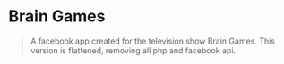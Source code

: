 # Brain Games

> A facebook app created for the television show Brain Games. This version is flattened, removing all php and facebook api.